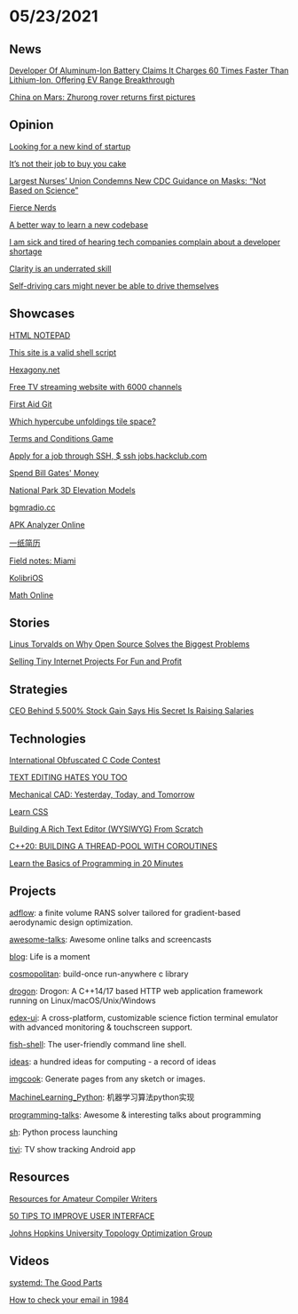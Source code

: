 # 05/23/2021

## News
[Developer Of Aluminum-Ion Battery Claims It Charges 60 Times Faster Than Lithium-Ion, Offering EV Range Breakthrough](https://www.forbes.com/sites/michaeltaylor/2021/05/13/ev-range-breakthrough-as-new-aluminum-ion-battery-charges-60-times-faster-than-lithium-ion/?sh=3c9c45136d28)

[China on Mars: Zhurong rover returns first pictures](https://www.bbc.com/news/science-environment-57172346)

## Opinion
[Looking for a new kind of startup](https://also.roybahat.com/looking-for-more-of-a-new-kind-of-startup-516e5033c63c)

[It’s not their job to buy you cake](https://www.niemanlab.org/2021/05/its-not-their-job-to-buy-you-cake)

[Largest Nurses’ Union Condemns New CDC Guidance on Masks: “Not Based on Science”](https://slate.com/news-and-politics/2021/05/nurses-united-union-condemns-cdc-guidance-masks.html?via=rss)

[Fierce Nerds](http://paulgraham.com/fn.html)

[A better way to learn a new codebase](https://xdg.me/learn-a-new-codebase/)

[I am sick and tired of hearing tech companies complain about a developer shortage](https://blog.usejournal.com/i-am-sick-and-tired-of-hearing-tech-companies-complain-about-a-developer-shortage-fd1f5aa536cc)

[Clarity is an underrated skill](https://tomgamon.com/posts/clarity/)

[Self-driving cars might never be able to drive themselves](https://www.marketplace.org/shows/marketplace-tech/self-driving-cars-might-never-drive-themselves/)

## Showcases
[ HTML NOTEPAD](https://html-notepad.com/)

[This site is a valid shell script](https://curlpipesh.me/)

[Hexagony.net](https://hexagony.net/)

[Free TV streaming website with 6000 channels](http://jackal.surge.sh/)

[First Aid Git](https://firstaidgit.io/#/)

[Which hypercube unfoldings tile space?](https://whuts.org/)

[Terms and Conditions Game](https://termsandconditions.game/)

[Apply for a job through SSH, $ ssh jobs.hackclub.com](https://jobs.hackclub.com/)

[Spend Bill Gates' Money](https://neal.fun/spend/)

[National Park 3D Elevation Models](https://engaging-data.com/national-park-3d-elevation/?h=0)

[bgmradio.cc](https://bgmradio.cc/)

[APK Analyzer Online](https://apkinfo.online/)

[一纸简历](https://cv.devtool.tech/app)

[Field notes: Miami](https://devonzuegel.com/post/field-notes-miami)

[KolibriOS](http://www.kolibrios.org/en/)

[Math Online](http://mathonline.wikidot.com/)

## Stories
[Linus Torvalds on Why Open Source Solves the Biggest Problems](https://thenewstack.io/linus-torvalds-on-why-open-source-solves-the-biggest-problems/)

[Selling Tiny Internet Projects For Fun and Profit](https://tinyprojects.dev/posts/selling_tiny_internet_projects_for_fun_and_profit)

## Strategies
[CEO Behind 5,500% Stock Gain Says His Secret Is Raising Salaries](https://www.bloomberg.com/news/articles/2021-05-16/ceo-behind-5-500-stock-gain-says-his-secret-is-raising-salaries)

## Technologies
[International Obfuscated C Code Contest](https://en.wikipedia.org/wiki/International_Obfuscated_C_Code_Contest)

[TEXT EDITING HATES YOU TOO](https://lord.io/text-editing-hates-you-too/)

[Mechanical CAD: Yesterday, Today, and Tomorrow](https://medium.com/embedded-ventures/mechanical-cad-yesterday-today-and-tomorrow-981cef7e06b1)

[Learn CSS](https://web.dev/learn/css/)

[Building A Rich Text Editor (WYSIWYG) From Scratch](https://www.smashingmagazine.com/2021/05/building-wysiwyg-editor-javascript-slatejs/)

[C++20: BUILDING A THREAD-POOL WITH COROUTINES](https://blog.eiler.eu/posts/20210512/)

[Learn the Basics of Programming in 20 Minutes](https://easylang.online/apps/tutorial_learn_programming.html)

## Projects
[adflow](https://github.com/mdolab/adflow): a finite volume RANS solver tailored for gradient-based aerodynamic design optimization.

[awesome-talks](https://github.com/JanVanRyswyck/awesome-talks): Awesome online talks and screencasts

[blog](https://github.com/MuYunyun/blog): Life is a moment

[cosmopolitan](https://github.com/jart/cosmopolitan): build-once run-anywhere c library

[drogon](https://github.com/an-tao/drogon): Drogon: A C++14/17 based HTTP web application framework running on Linux/macOS/Unix/Windows

[edex-ui](https://github.com/GitSquared/edex-ui): A cross-platform, customizable science fiction terminal emulator with advanced monitoring & touchscreen support.

[fish-shell](https://github.com/fish-shell/fish-shell): The user-friendly command line shell.

[ideas](https://github.com/samsquire/ideas): a hundred ideas for computing - a record of ideas

[imgcook](https://github.com/imgcook/imgcook): Generate pages from any sketch or images.

[MachineLearning_Python](https://github.com/lawlite19/MachineLearning_Python): 机器学习算法python实现

[programming-talks](https://github.com/hellerve/programming-talks): Awesome & interesting talks about programming

[sh](https://github.com/amoffat/sh): Python process launching

[tivi](https://github.com/chrisbanes/tivi):  TV show tracking Android app

## Resources
[Resources for Amateur Compiler Writers](https://c9x.me/compile/bib/)

[50 TIPS TO IMPROVE USER INTERFACE](https://fifty.user-interface.io/50_ui_tips.pdf)

[Johns Hopkins University Topology Optimization Group](https://www.ce.jhu.edu/topopt/)

## Videos
[systemd: The Good Parts](https://christine.website/talks/systemd-the-good-parts-2021-05-16)

[How to check your email in 1984](https://www.youtube.com/watch?app=desktop&v=McgC8Jm5mTw)

